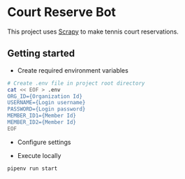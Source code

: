 # Court Reserve Bot
This project uses [Scrapy](https://docs.scrapy.org/en/latest/index.html) to make tennis court reservations.
## Getting started

- Create required environment variables
```sh
# Create .env file in project root directory
cat << EOF > .env
ORG_ID={Organization Id}
USERNAME={Login username}
PASSWORD={Login password}
MEMBER_ID1={Member Id}
MEMBER_ID2={Member Id}
EOF
```

- Configure settings

- Execute locally
```sh
pipenv run start
```
